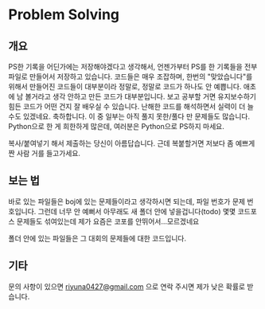 Problem Solving
===============
개요
-----
PS한 기록을 어딘가에는 저장해야겠다고 생각해서, 언젠가부터 PS를 한 기록들을 전부 파일로 만들어서 저장하고 있습니다.
코드들은 매우 조잡하며, 한번의 "맞았습니다"를 위해서 만들어진 코드들이 대부분이라 정말로, 정말로 코드가 하나도 안 예쁩니다.
애초에 남 볼거라고 생각 안하고 만든 코드가 대부분입니다. 보고 공부할 거면 유지보수하기 힘든 코드가 어떤 건지 잘 배우실 수 있습니다.
난해한 코드를 해석하면서 실력이 더 늘 수도 있겠네요. 축하합니다.
이 중 일부는 아직 풀지 못한/풀다 만 문제들도 많습니다.
Python으로 한 게 희한하게 많은데, 여러분은 Python으로 PS하지 마세요.

복사/붙여넣기 해서 제출하는 당신이 아름답습니다. 근데 복붙할거면 저보다 좀 예쁘게 짠 사람 거를 들고가세요.

보는 법
-------
바로 있는 파일들은 boj에 있는 문제들이라고 생각하시면 되는데, 파일 번호가 문제 번호입니다.
그런데 너무 안 예뻐서 아무래도 새 폴더 안에 넣을겁니다(todo)
몇몇 코드포스 문제들도 섞여있는데 제가 요즘은 코포를 안뛰어서...모르겠네요

폴더 안에 있는 파일들은 그 대회의 문제들에 대한 코드입니다.

기타
----
문의 사항이 있으면 riyuna0427@gmail.com 으로 연락 주시면 제가 낮은 확률로 받습니다.